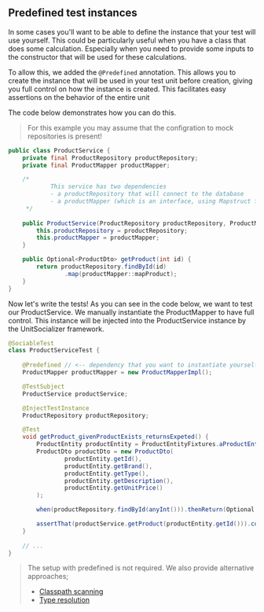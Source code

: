 ## Predefined test instances

In some cases you'll want to be able to define the instance that your test will use yourself.
This could be particularly useful when you have a class that does some calculation.
Especially when you need to provide some inputs to the constructor that will be used for these calculations.

To allow this, we added the `@Predefined` annotation. 
This allows you to create the instance that will be used in your test unit before creation,
giving you full control on how the instance is created. 
This facilitates easy assertions on the behavior of the entire unit

The code below demonstrates how you can do this. 
> For this example you may assume that the configration to mock repositories is present!

```java
public class ProductService {
    private final ProductRepository productRepository;
    private final ProductMapper productMapper;

    /*
            This service has two dependencies
            - a productRepository that will connect to the database
            - a productMapper (which is an interface, using Mapstruct for example)
     */
    
    public ProductService(ProductRepository productRepository, ProductMapper productMapper) {
        this.productRepository = productRepository;
        this.productMapper = productMapper;
    }

    public Optional<ProductDto> getProduct(int id) {
        return productRepository.findById(id)
                .map(productMapper::mapProduct);
    }
}
```

Now let's write the tests!
As you can see in the code below, we want to test our ProductService.
We manually instantiate the ProductMapper to have full control.
This instance will be injected into the ProductService instance by the UnitSocializer framework.
```java
@SociableTest
class ProductServiceTest {
    
    @Predefined // <-- dependency that you want to instantiate yourself
    ProductMapper productMapper = new ProductMapperImpl();

    @TestSubject
    ProductService productService;

    @InjectTestInstance
    ProductRepository productRepository;

    @Test
    void getProduct_givenProductExists_returnsExpeted() {
        ProductEntity productEntity = ProductEntityFixtures.aProductEntity();
        ProductDto productDto = new ProductDto(
                productEntity.getId(),
                productEntity.getBrand(),
                productEntity.getType(),
                productEntity.getDescription(),
                productEntity.getUnitPrice()
        );

        when(productRepository.findById(anyInt())).thenReturn(Optional.of(productEntity));

        assertThat(productService.getProduct(productEntity.getId())).contains(productDto);
    }
    
    // ...
}
```

> The setup with predefined is not required. We also provide alternative approaches;
> - [Classpath scanning](./classpath-scanning)
> - [Type resolution](./resolve)